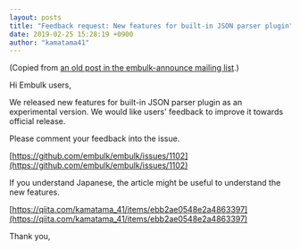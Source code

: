 ```yaml
---
layout: posts
title: "Feedback request: New features for built-in JSON parser plugin"
date: 2019-02-25 15:28:19 +0900
author: "kamatama41"
---
```


(Copied from [an old post in the embulk-announce mailing list](https://groups.google.com/d/msg/embulk-announce/Viv_seNiyvg/l_Q1PmFCBQAJ).)

Hi Embulk users,

We released new features for built-in JSON parser plugin as an experimental version. We would like users' feedback to improve it towards official release.

Please comment your feedback into the issue.

[https://github.com/embulk/embulk/issues/1102](https://github.com/embulk/embulk/issues/1102)

If you understand Japanese, the article might be useful to understand the new features.

[https://qiita.com/kamatama_41/items/ebb2ae0548e2a4863397](https://qiita.com/kamatama_41/items/ebb2ae0548e2a4863397)

Thank you,
